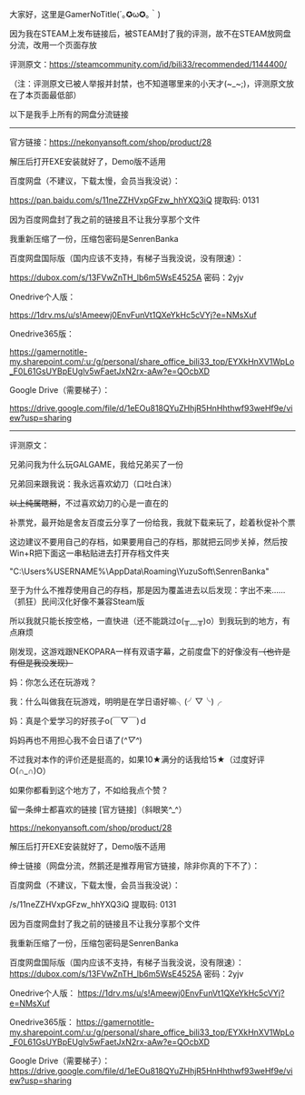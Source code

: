 大家好，这里是GamerNoTitle(´｡✪ω✪｡｀)

因为我在STEAM上发布链接后，被STEAM封了我的评测，故不在STEAM放网盘分流，改用一个页面存放

评测原文：https://steamcommunity.com/id/bili33/recommended/1144400/

（注：评测原文已被人举报并封禁，也不知道哪里来的小天才(\~_\~;)，评测原文放在了本页面最低部）

以下是我手上所有的网盘分流链接

---

官方链接：https://nekonyansoft.com/shop/product/28

解压后打开EXE安装就好了，Demo版不适用

百度网盘（不建议，下载太慢，会员当我没说）：

https://pan.baidu.com/s/11neZZHVxpGFzw_hhYXQ3iQ 提取码: 0131

因为百度网盘封了我之前的链接且不让我分享那个文件

我重新压缩了一份，压缩包密码是SenrenBanka

百度网盘国际版（国内应该不支持，有梯子当我没说，没有限速）：

https://dubox.com/s/13FVwZnTH_lb6m5WsE4525A 密码：2yjv

Onedrive个人版：

https://1drv.ms/u/s!Ameewj0EnvFunVt1QXeYkHc5cVYj?e=NMsXuf

Onedrive365版：

https://gamernotitle-my.sharepoint.com/:u:/g/personal/share_office_bili33_top/EYXkHnXV1WpLo_F0L61GsUYBpEUglv5wFaetJxN2rx-aAw?e=QOcbXD

Google Drive（需要梯子）：

https://drive.google.com/file/d/1eEOu818QYuZHhjR5HnHhthwf93weHf9e/view?usp=sharing

---

评测原文：

兄弟问我为什么玩GALGAME，我给兄弟买了一份

兄弟回来跟我说：我永远喜欢幼刀（口吐白沫）

~~以上纯属瞎掰~~，不过喜欢幼刀的心是一直在的

补票党，最开始是舍友百度云分享了一份给我，我就下载来玩了，趁着秋促补个票

这边建议不要用自己的存档，如果要用自己的存档，那就把云同步关掉，然后按Win+R把下面这一串粘贴进去打开存档文件夹

"C:\Users\%USERNAME%\AppData\Roaming\YuzuSoft\SenrenBanka"

至于为什么不推荐使用自己的存档，那是因为覆盖进去以后发现：字出不来……（抓狂）民间汉化好像不兼容Steam版

所以我就只能长按空格，一直快进（还不能跳过o(╥﹏╥)o）到我玩到的地方，有点麻烦

刚发现，这游戏跟NEKOPARA一样有双语字幕，之前度盘下的好像没有~~（也许是有但是我没发现）~~

妈：你怎么还在玩游戏？

我：什么叫做我在玩游戏，明明是在学日语好嘛╮(╯▽╰)╭

妈：真是个爱学习的好孩子o(￣▽￣)ｄ

妈妈再也不用担心我不会日语了(*^▽^*)

不过我对本作的评价还是挺高的，如果10★满分的话我给15★（过度好评O(∩_∩)O）

如果你都看到这个地方了，不如给我点个赞？

留一条绅士都喜欢的链接 [官方链接]（斜眼笑^_^）

https://nekonyansoft.com/shop/product/28

解压后打开EXE安装就好了，Demo版不适用

绅士链接（网盘分流，然鹅还是推荐用官方链接，除非你真的下不了）：

百度网盘（不建议，下载太慢，会员当我没说）：

/s/11neZZHVxpGFzw_hhYXQ3iQ 提取码: 0131

因为百度网盘封了我之前的链接且不让我分享那个文件

我重新压缩了一份，压缩包密码是SenrenBanka

百度网盘国际版（国内应该不支持，有梯子当我没说，没有限速）：
https://dubox.com/s/13FVwZnTH_lb6m5WsE4525A 密码：2yjv

Onedrive个人版：
https://1drv.ms/u/s!Ameewj0EnvFunVt1QXeYkHc5cVYj?e=NMsXuf

Onedrive365版：
https://gamernotitle-my.sharepoint.com/:u:/g/personal/share_office_bili33_top/EYXkHnXV1WpLo_F0L61GsUYBpEUglv5wFaetJxN2rx-aAw?e=QOcbXD

Google Drive（需要梯子）：
https://drive.google.com/file/d/1eEOu818QYuZHhjR5HnHhthwf93weHf9e/view?usp=sharing

